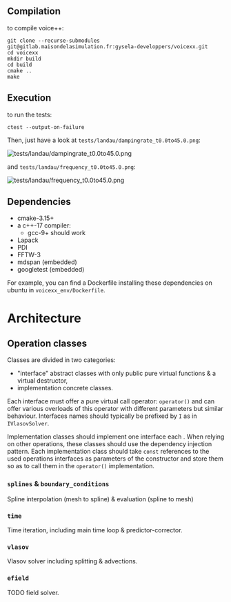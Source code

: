 ## Compilation

to compile voice++:

```
git clone --recurse-submodules git@gitlab.maisondelasimulation.fr:gysela-developpers/voicexx.git
cd voicexx
mkdir build
cd build
cmake ..
make
```

## Execution

to run the tests:
```
ctest --output-on-failure
```

Then, just have a look at `tests/landau/dampingrate_t0.0to45.0.png`:

![tests/landau/dampingrate_t0.0to45.0.png](https://gitlab.maisondelasimulation.fr/gysela-developpers/voicexx/-/jobs/artifacts/44-add-a-test-based-on-landau-damping/raw/build/tests/landau/dampingrate_t0.0to45.0.png?job=cmake_tests_Release "Landau damping rate")

and `tests/landau/frequency_t0.0to45.0.png`:

![tests/landau/frequency_t0.0to45.0.png](https://gitlab.maisondelasimulation.fr/gysela-developpers/voicexx/-/jobs/artifacts/44-add-a-test-based-on-landau-damping/raw/build/tests/landau/frequency_t0.0to45.0.png?job=cmake_tests_Release "Landau damping frequency")

## Dependencies

* cmake-3.15+
* a c++-17 compiler:
  * gcc-9+ should work
* Lapack
* PDI
* FFTW-3
* mdspan (embedded)
* googletest (embedded)

For example, you can find a Dockerfile installing these dependencies on ubuntu in 
`voicexx_env/Dockerfile`.

# Architecture

## Operation classes

Classes are divided in two categories:
* "interface" abstract classes with only public pure virtual functions & a
  virtual destructor,
* implementation concrete classes.

Each interface must offer a pure virtual call operator: `operator()` and can
offer various overloads of this operator with different parameters but similar
behaviour.
Interfaces names should typically be prefixed by `I` as in `IVlasovSolver`.

Implementation classes should implement one interface each .
When relying on other operations, these classes should use the dependency
injection pattern.
Each implementation class should take `const` references to the used operations
interfaces as parameters of the constructor and store them so as to call them in
the `operator()` implementation.

### `splines` & `boundary_conditions`

Spline interpolation (mesh to spline) & evaluation (spline to mesh)

### `time`

Time iteration, including main time loop & predictor-corrector.

### `vlasov`

Vlasov solver including splitting & advections.

### `efield`

TODO field solver.


